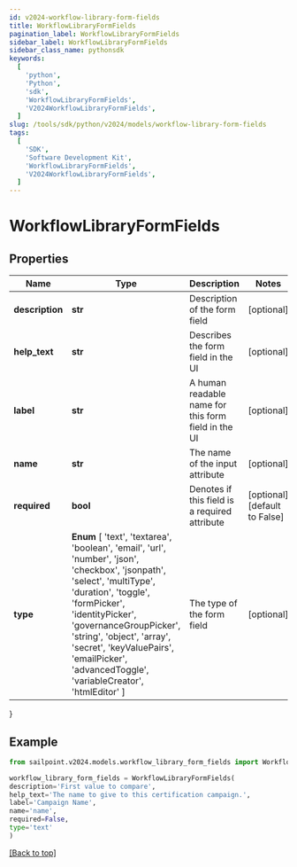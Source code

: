 ```yaml
---
id: v2024-workflow-library-form-fields
title: WorkflowLibraryFormFields
pagination_label: WorkflowLibraryFormFields
sidebar_label: WorkflowLibraryFormFields
sidebar_class_name: pythonsdk
keywords:
  [
    'python',
    'Python',
    'sdk',
    'WorkflowLibraryFormFields',
    'V2024WorkflowLibraryFormFields',
  ]
slug: /tools/sdk/python/v2024/models/workflow-library-form-fields
tags:
  [
    'SDK',
    'Software Development Kit',
    'WorkflowLibraryFormFields',
    'V2024WorkflowLibraryFormFields',
  ]
---
```


# WorkflowLibraryFormFields

## Properties

| Name | Type | Description | Notes |
| --- | --- | --- | --- |
| **description** | **str** | Description of the form field | [optional] |
| **help_text** | **str** | Describes the form field in the UI | [optional] |
| **label** | **str** | A human readable name for this form field in the UI | [optional] |
| **name** | **str** | The name of the input attribute | [optional] |
| **required** | **bool** | Denotes if this field is a required attribute | [optional] [default to False] |
| **type** | **Enum** [ 'text', 'textarea', 'boolean', 'email', 'url', 'number', 'json', 'checkbox', 'jsonpath', 'select', 'multiType', 'duration', 'toggle', 'formPicker', 'identityPicker', 'governanceGroupPicker', 'string', 'object', 'array', 'secret', 'keyValuePairs', 'emailPicker', 'advancedToggle', 'variableCreator', 'htmlEditor' ] | The type of the form field | [optional] |

}

## Example

```python
from sailpoint.v2024.models.workflow_library_form_fields import WorkflowLibraryFormFields

workflow_library_form_fields = WorkflowLibraryFormFields(
description='First value to compare',
help_text='The name to give to this certification campaign.',
label='Campaign Name',
name='name',
required=False,
type='text'
)

```

[[Back to top]](#)
